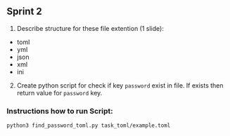 ## Sprint 2

1. Describe structure  for these file extention (1 slide):
- toml
- yml
- json
- xml
- ini

2. Create python script for check if key `password` exist in file. 
If exists then return value for `password` key.


### Instructions how to run Script:

```shell
python3 find_password_toml.py task_toml/example.toml
```